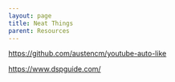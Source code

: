 ```yaml
---
layout: page
title: Neat Things
parent: Resources
---
```


https://github.com/austencm/youtube-auto-like

https://www.dspguide.com/
